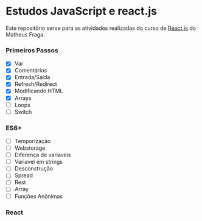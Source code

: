 # Estudos JavaScript e react.js

Este repositório serve para as atividades realizadas do curso de [React.js](https://www.udemy.com/course/curso-reactjs/) do Matheus Fraga.

### Primeiros Passos
- [x] Var
- [x] Comentários
- [x] Entrada/Saída
- [x] Refresh/Redirect
- [x] Modificando HTML
- [x] Arrays
- [ ] Loops
- [ ] Switch

### ES6+
- [ ] Temporização
- [ ] Webstorage
- [ ] Diferença de variaveis 
- [ ] Variavel em strings
- [ ] Desconstrução
- [ ] Spread
- [ ] Rest
- [ ] Array
- [ ] Funções Anônimas

### React

